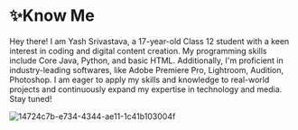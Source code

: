 # ✨Know Me
Hey there! I am Yash Srivastava, a 17-year-old Class 12 student with a keen interest in coding and digital content creation. My programming skills include Core Java, Python, and basic HTML. 
Additionally, I'm proficient in industry-leading softwares, like Adobe Premiere Pro, Lightroom, Audition, Photoshop.
I am eager to apply my skills and knowledge to real-world projects and continuously expand my expertise in technology and media. Stay tuned!

![14724c7b-e734-4344-ae11-1c41b103004f](https://github.com/user-attachments/assets/dac33b3f-5455-4d21-a9ca-7823940063e4)

